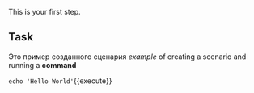 This is your first step.

## Task

Это пример созданного сценария _example_ of creating a scenario and running a **command**

`echo 'Hello World'`{{execute}}

